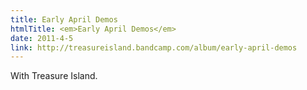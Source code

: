 ```yaml
---
title: Early April Demos
htmlTitle: <em>Early April Demos</em>
date: 2011-4-5
link: http://treasureisland.bandcamp.com/album/early-april-demos
---
```


With Treasure Island.
